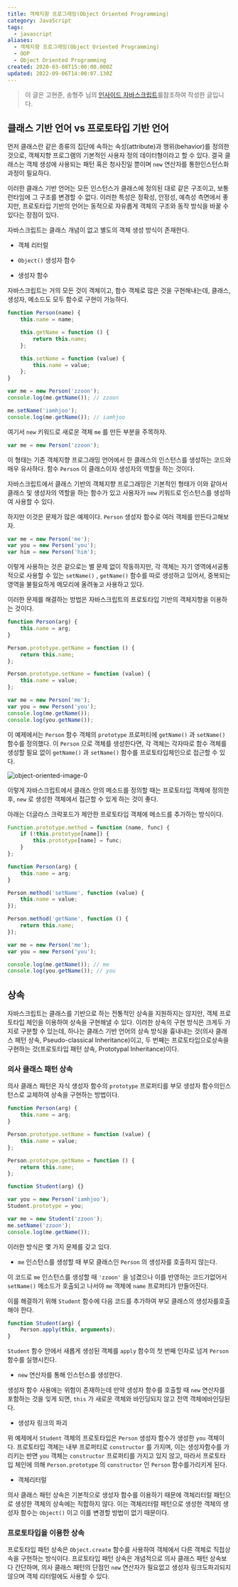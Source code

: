 ```yaml
---
title: 객체지향 프로그래밍(Object Oriented Programming)
category: JavaScript
tags:
  - javascript
aliases:
  - 객체지향 프로그래밍(Object Oriented Programming)
  - OOP
  - Object Oriented Programming
created: 2020-03-08T15:00:00.000Z
updated: 2022-09-06T14:00:07.130Z
---
```


> 이 글은 고현준, 송형주 님의 [인사이드 자바스크립트](https://g.co/kgs/K6Laug)를참조하여 작성한 글입니다.

## 클래스 기반 언어 vs 프로토타입 기반 언어

먼저 클래스란 같은 종류의 집단에 속하는 속성(attribute)과 행위(behavior)를 정의한 것으로, 객체지향 프로그램의 기본적인 사용자 정의 데이터형이라고 할 수 있다. 결국 클래스는 객체 생성에 사용되는 패턴 혹은 청사진일 뿐이며 `new` 연산자를 통한인스턴스화 과정이 필요하다.

이러한 클래스 기반 언어는 모든 인스턴스가 클래스에 정의된 대로 같은 구조이고, 보통 런타임에 그 구조를 변경할 수 없다. 이러한 특성은 정확성, 안정성, 예측성 측면에서 좋지만, 프로토타입 기반의 언어는 동적으로 자유롭게 객체의 구조와 동작 방식을 바꿀 수 있다는 장점이 있다.

자바스크립트는 클래스 개념이 없고 별도의 객체 생성 방식이 존재한다.

- 객체 리터럴

- `Object()` 생성자 함수

- 생성자 함수

자바스크립트는 거의 모든 것이 객체이고, 함수 객체로 많은 것을 구현해내는데, 클래스, 생성자, 메소드도 모두 함수로 구현이 가능하다.

```javascript
function Person(name) {
	this.name = name;

	this.getName = function () {
		return this.name;
	};

	this.setName = function (value) {
		this.name = value;
	};
}

var me = new Person('zzoon');
console.log(me.getName()); // zzoon

me.setName('iamhjoo');
console.log(me.getName()); // iamhjoo
```

여기서 `new` 키워드로 새로운 객체 `me` 를 만든 부분을 주목하자.

```javascript
var me = new Person('zzoon');
```

이 형태는 기존 객체지향 프로그래밍 언어에서 한 클래스의 인스턴스를 생성하는 코드와 매우 유사하다. 함수 `Person` 이 클래스이자 생성자의 역할을 하는 것이다.

자바스크립트에서 클래스 기반의 객체지향 프로그래밍은 기본적인 형태가 이와 같아서클래스 및 생성자의 역할을 하는 함수가 있고 사용자가 `new` 키워드로 인스턴스를 생성하여 사용할 수 있다.

하지만 이것은 문제가 많은 예제이다. `Person` 생성자 함수로 여러 객체를 만든다고해보자.

```javascript
var me = new Person('me');
var you = new Person('you');
var him = new Person('him');
```

이렇게 사용하는 것은 겉으로는 별 문제 없이 작동하지만, 각 객체는 자기 영역에서공통적으로 사용할 수 있는 `setName()` , `getName()` 함수를 따로 생성하고 있어서, 중복되는 영역을 불필요하게 메모리에 올려놓고 사용하고 있다.

이러한 문제를 해결하는 방법은 자바스크립트의 프로토타입 기반의 객체지향을 이용하는 것이다.

```javascript
function Person(arg) {
	this.name = arg;
}

Person.prototype.getName = function () {
	return this.name;
};

Person.prototype.setName = function (value) {
	this.name = value;
};

var me = new Person('me');
var you = new Person('you');
console.log(me.getName());
console.log(you.getName());
```

이 예제에서는 `Person` 함수 객체의 `prototype` 프로퍼티에 `getName()` 과 `setName()` 함수를 정의했다. 이 `Person` 으로 객체를 생성한다면, 각 객체는 각자따로 함수 객체를 생성할 필요 없이 `getName()` 과 `setName()` 함수를 프로토타입체인으로 접근할 수 있다.

![object-oriented-image-0](./images/object-oriented-image-0.png)

이렇게 자바스크립트에서 클래스 안의 메소드를 정의할 때는 프로토타입 객체에 정의한 후, `new` 로 생성한 객체에서 접근할 수 있게 하는 것이 좋다.

아래는 더글라스 크락포드가 제안한 프로토타입 객체에 메소드를 추가하는 방식이다.

```javascript
Function.prototype.method = function (name, func) {
	if (!this.prototype[name]) {
		this.prototype[name] = func;
	}
};

function Person(arg) {
	this.name = arg;
}

Person.method('setName', function (value) {
	this.name = value;
});

Person.method('getName', function () {
	return this.name;
});

var me = new Person('me');
var you = new Person('you');

console.log(me.getName()); // me
console.log(you.getName()); // you
```

## 상속

자바스크립트는 클래스를 기반으로 하는 전통적인 상속을 지원하지는 않지만, 객체 프로토타입 체인을 이용하여 상속을 구현해낼 수 있다. 이러한 상속의 구현 방식은 크게두 가지로 구분할 수 있는데, 하나는 클래스 기반 언어의 상속 방식을 흉내내는 것(의사 클래스 패턴 상속, Pseudo-classical Inheritance)이고, 두 번째는 프로토타입으로상속을 구현하는 것(프로토타입 패턴 상속, Prototypal Inheritance)이다.

### 의사 클래스 패턴 상속

의사 클래스 패턴은 자식 생성자 함수의 `prototype` 프로퍼티를 부모 생성자 함수의인스턴스로 교체하여 상속을 구현하는 방법이다.

```javascript
function Person(arg) {
	this.name = arg;
}

Person.prototype.setName = function (value) {
	this.name = value;
};

Person.prototype.getName = function () {
	return this.name;
};

function Student(arg) {}

var you = new Person('iamhjoo');
Student.prototype = you;

var me = new Student('zzoon');
me.setName('zzoon');
console.log(me.getName());
```

이러한 방식은 몇 가지 문제를 갖고 있다.

- `me` 인스턴스를 생성할 때 부모 클래스인 `Person` 의 생성자를 호출하지 않는다.

이 코드로 `me` 인스턴스를 생성할 때 `'zzoon'` 을 넘겼으나 이를 반영하는 코드가없어서 `setName()` 메소드가 호출되고 나서야 `me` 객체에 `name` 프로퍼티가 만들어진다.

이를 해결하기 위해 `Student` 함수에 다음 코드를 추가하여 부모 클래스의 생성자를호출해야 한다.

```javascript
function Student(arg) {
	Person.apply(this, arguments);
}
```

`Student` 함수 안에서 새롭게 생성된 객체를 `apply` 함수의 첫 번째 인자로 넘겨 `Person` 함수를 실행시킨다.

- `new` 연산자를 통해 인스턴스를 생성한다.

생성자 함수 사용에는 위험이 존재하는데 만약 생성자 함수를 호출할 때 `new` 연산자를 포함하는 것을 잊게 되면, `this` 가 새로운 객체와 바인딩되지 않고 전역 객체에바인딩된다.

- 생성자 링크의 파괴

위 예제에서 `Student` 객체의 프로토타입은 `Person` 생성자 함수가 생성한 `you` 객체이다. 프로토타입 객체는 내부 프로퍼티로 `constructor` 를 가지며, 이는 생성자함수를 가리키는 반면 `you` 객체는 `constructor` 프로퍼티를 가지고 있지 않고, 따라서 프로토타입 체인에 의해 `Person.prototype` 의 `constructor` 인 `Person` 함수를가리키게 된다.

- 객체리터럴

의사 클래스 패턴 상속은 기본적으로 생성자 함수를 이용하기 때문에 객체리터럴 패턴으로 생성한 객체의 상속에는 적합하지 않다. 이는 객체리터럴 패턴으로 생성한 객체의 생성자 함수는 `Object()` 이고 이를 변경할 방법이 없기 때문이다.

### 프로토타입을 이용한 상속

프로토타입 패턴 상속은 `Object.create` 함수를 사용하여 객체에서 다른 객체로 직접상속을 구현하는 방식이다. 프로토타입 패턴 상속은 개념적으로 의사 클래스 패턴 상속보다 간단하며, 의사 클래스 패턴의 단점인 `new` 연산자가 필요없고 생성자 링크도파괴되지 않으며 객체 리터럴에도 사용할 수 있다.
